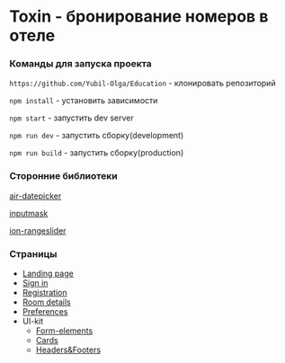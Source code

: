 # Toxin - бронирование номеров в отеле 

### Команды для запуска проекта

`https://github.com/Yubil-Olga/Education` - клонировать репозиторий

`npm install` - установить зависимости

`npm start` - запустить dev server

`npm run dev` - запустить сборку(development)

`npm run build` - запустить сборку(production)

### Сторонние библиотеки

[air-datepicker](http://t1m0n.name/air-datepicker/docs/index-ru.html)

[inputmask](https://www.npmjs.com/package/inputmask)

[ion-rangeslider](http://ionden.com/a/plugins/ion.rangeSlider/)

### Страницы
* [Landing page](https://yubil-olga.github.io/Education/)
* [Sign in](https://yubil-olga.github.io/Education/login)
* [Registration](https://yubil-olga.github.io/Education/registration)
* [Room details](https://yubil-olga.github.io/Education/room-details)
* [Preferences](https://yubil-olga.github.io/Education/search-room.html)
* UI-kit
  * [Form-elements](https://yubil-olga.github.io/Education/form-elements)
  * [Cards](https://yubil-olga.github.io/Education/cards)
  * [Headers&Footers](https://yubil-olga.github.io/Education/headers-footers)